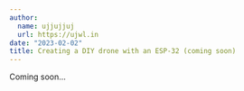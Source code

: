 ```yaml
---
author: 
  name: ujjujjuj
  url: https://ujwl.in
date: "2023-02-02"
title: Creating a DIY drone with an ESP-32 (coming soon)
---
```


Coming soon...
